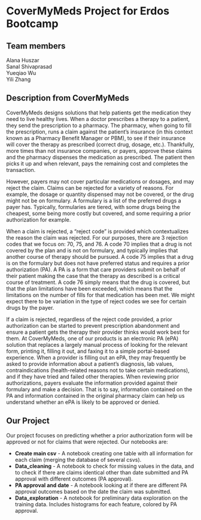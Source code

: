# CoverMyMeds Project for Erdos Bootcamp

## Team members
Alana Huszar  
Sanal Shivaprasad  
Yueqiao Wu  
Yili Zhang  


## Description from CoverMyMeds
CoverMyMeds designs solutions that help patients get the medication they need
to live healthy lives. When a doctor prescribes a therapy to a patient, they send the
prescription to a pharmacy. The pharmacy, when going to fill the prescription, runs a
claim against the patient’s insurance (in this context known as a Pharmacy Benefit
Manager or PBM), to see if their insurance will cover the therapy as prescribed (correct
drug, dosage, etc.). Thankfully, more times than not insurance companies, or payers,
approve these claims and the pharmacy dispenses the medication as prescribed. The
patient then picks it up and when relevant, pays the remaining cost and completes the
transaction.

However, payers may not cover particular medications or dosages, and may reject the
claim. Claims can be rejected for a variety of reasons. For example, the dosage or
quantity dispensed may not be covered, or the drug might not be on formulary. A
formulary is a list of the preferred drugs a payer has. Typically, formularies are tiered,
with some drugs being the cheapest, some being more costly but covered, and some
requiring a prior authorization for example.

When a claim is rejected, a “reject code” is provided which contextualizes the reason
the claim was rejected. For our purposes, there are 3 rejection codes that we focus on:
70, 75, and 76. A code 70 implies that a drug is not covered by the plan and is not on formulary,
and typically implies that another course of therapy should be pursued. A
code 75 implies that a drug is on the formulary but does not have preferred status and
requires a prior authorization (PA). A PA is a form that care providers submit on behalf
of their patient making the case that the therapy as described is a critical course of
treatment. A code 76 simply means that the drug is covered, but that the plan
limitations have been exceeded, which means that the limitations on the number of fills
for that medication has been met. We might expect there to be variation in the type of
reject codes we see for certain drugs by the payer.

If a claim is rejected, regardless of the reject code provided, a prior authorization can be
started to prevent prescription abandonment and ensure a patient gets the therapy their
provider thinks would work best for them. At CoverMyMeds, one of our products is an
electronic PA (ePA) solution that replaces a largely manual process of looking for the
relevant form, printing it, filling it out, and faxing it to a simple portal-based experience.
When a provider is filling out an ePA, they may frequently be asked to provide
information about a patient’s diagnosis, lab values, contraindications (health-related
reasons not to take certain medications), and if they have tried and failed other
therapies. When reviewing prior authorizations, payers evaluate the information
provided against their formulary and make a decision. That is to say, information
contained on the PA and information contained in the original pharmacy claim can help
us understand whether an ePA is likely to be approved or denied.

## Our Project
Our project focuses on predicting whether a prior authorization form will be approved or not for claims that were rejected. Our notebooks are:
+ **Create main csv** - A notebook creating one table with all information for each claim (merging the database of several csvs).
+ **Data_cleaning** - A notebook to check for missing values in the data, and to check if there are claims identical other than date submitted and PA approval with different outcomes (PA approval).
+ **PA approval and date** - A notebook looking at if there are different PA approval outcomes based on the date the claim was submitted.
+ **Data_exploration** - A notebook for preliminary data exploration on the training data. Includes histograms for each feature, colored by PA approval.



